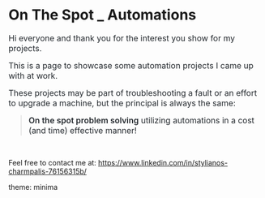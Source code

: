 <h1>On The Spot _ Automations</h1>

<p><span style="color: rgb(36, 41, 46); font-family: -apple-system, &quot;system-ui&quot;, &quot;Segoe UI&quot;, Helvetica, Arial, sans-serif, &quot;Apple Color Emoji&quot;, &quot;Segoe UI Emoji&quot;, &quot;Segoe UI Symbol&quot;; font-size: 16px;">Hi everyone and thank you for the interest you show for my projects. </span></p>

<p><span style="color: rgb(36, 41, 46); font-family: -apple-system, &quot;system-ui&quot;, &quot;Segoe UI&quot;, Helvetica, Arial, sans-serif, &quot;Apple Color Emoji&quot;, &quot;Segoe UI Emoji&quot;, &quot;Segoe UI Symbol&quot;; font-size: 16px;">This is a page to showcase some automation projects I came up with at work. </span></p>

<p><span style="color: rgb(36, 41, 46); font-family: -apple-system, &quot;system-ui&quot;, &quot;Segoe UI&quot;, Helvetica, Arial, sans-serif, &quot;Apple Color Emoji&quot;, &quot;Segoe UI Emoji&quot;, &quot;Segoe UI Symbol&quot;; font-size: 16px;">These projects may be part of troubleshooting a fault or an effort to upgrade a machine, but the principal is always the same:&nbsp;</span></p>

<blockquote><span style="box-sizing: border-box; font-weight: 600; color: rgb(36, 41, 46); font-family: -apple-system, &quot;system-ui&quot;, &quot;Segoe UI&quot;, Helvetica, Arial, sans-serif, &quot;Apple Color Emoji&quot;, &quot;Segoe UI Emoji&quot;, &quot;Segoe UI Symbol&quot;; font-size: 16px;">On the spot problem solving</span><span style="color: rgb(36, 41, 46); font-family: -apple-system, &quot;system-ui&quot;, &quot;Segoe UI&quot;, Helvetica, Arial, sans-serif, &quot;Apple Color Emoji&quot;, &quot;Segoe UI Emoji&quot;, &quot;Segoe UI Symbol&quot;; font-size: 16px;">&nbsp;utilizing automations in a cost (and time) effective manner!</span></blockquote>

<p>&nbsp;</p>

<p>Feel free to contact me at:&nbsp;<a href="https://www.linkedin.com/in/stylianos-charmpalis-76156315b/">https://www.linkedin.com/in/stylianos-charmpalis-76156315b/</a></p>

theme: minima
